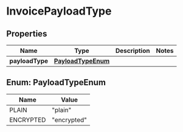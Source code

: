 # InvoicePayloadType

## Properties
Name | Type | Description | Notes
------------ | ------------- | ------------- | -------------
**payloadType** | [**PayloadTypeEnum**](#PayloadTypeEnum) |  | 

<a name="PayloadTypeEnum"></a>
## Enum: PayloadTypeEnum
Name | Value
---- | -----
PLAIN | &quot;plain&quot;
ENCRYPTED | &quot;encrypted&quot;
